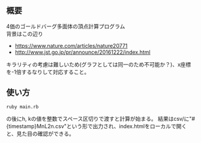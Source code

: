 ## 概要

4価のゴールドバーグ多面体の頂点計算プログラム  
背景はこの辺り
- https://www.nature.com/articles/nature20771
- http://www.jst.go.jp/pr/announce/20161222/index.html

キラリティの考慮は難しいため(グラフとしては同一のため不可能か？)、x座標を-1倍するなりして対応すること。

## 使い方
```
ruby main.rb
```
の後にh, kの値を整数でスペース区切りで渡すと計算が始まる。
結果はcsv/に"#{timestamp}MnL2n.csv"という形で出力され、index.htmlをローカルで開くと、見た目の確認ができる。
